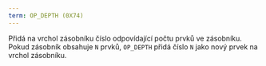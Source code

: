 ```yaml
---
term: OP_DEPTH (0X74)
---
```


Přidá na vrchol zásobníku číslo odpovídající počtu prvků ve zásobníku. Pokud zásobník obsahuje `N` prvků, `OP_DEPTH` přidá číslo `N` jako nový prvek na vrchol zásobníku.